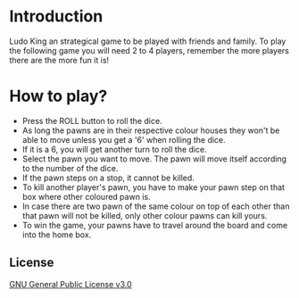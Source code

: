 # Introduction

Ludo King an strategical game to be played with friends and family. To play the following game you will need 2 to 4 players, remember the more players there are the more fun it is!

# How to play?

* Press the ROLL button to roll the dice. 
* As long the pawns are in their respective colour houses they won't be able to move unless you get a '6' when rolling the dice.
* If it is a 6, you will get another turn to roll the dice. 
* Select the pawn you want to move. The pawn will move itself according to the number of the dice. 
* If the pawn steps on a stop, it cannot be killed. 
* To kill another player's pawn, you have to make your pawn step on that box where other coloured pawn is. 
* In case there are two pawn of the same colour on top of each other than that pawn will not be killed, only other colour pawns can kill yours. 
* To win the game, your pawns have to travel around the board and come into the home box. 

## License
[GNU General Public License v3.0](https://choosealicense.com/licenses/gpl-3.0/#)